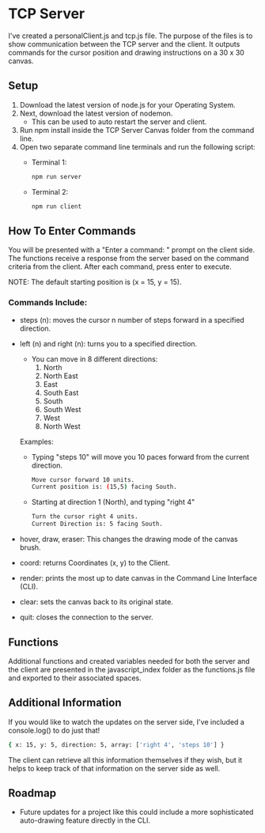 # TCP Server

I've created a personalClient.js and tcp.js file. The purpose of the files is to show communication between the TCP server and the client. It outputs commands for the cursor position and drawing instructions on a 30 x 30 canvas.

## Setup

1. Download the latest version of node.js for your Operating System.
2. Next, download the latest version of nodemon.
    * This can be used to auto restart the server and client.
3. Run npm install inside the TCP Server Canvas folder from the command line.
4. Open two separate command line terminals and run the following script:
    * Terminal 1:

      ```bash
      npm run server
      ```

    * Terminal 2:

      ```bash
      npm run client
      ```

## How To Enter Commands

You will be presented with a "Enter a command: " prompt on the client side. The functions receive a response from the server based on the command criteria from the client. After each command, press enter to execute.

NOTE: The default starting position is (x = 15, y = 15).


### Commands Include:

  * steps (n): moves the cursor n number of steps forward in a specified direction.

  * left (n) and right (n): turns you to a specified direction.
    * You can move in 8 different directions:
      1. North
      2. North East
      3. East
      4. South East
      5. South
      6. South West
      7. West
      8. North West

    Examples:

    * Typing "steps 10" will move you 10 paces forward from the current direction.

      ```bash
      Move cursor forward 10 units.
      Current position is: (15,5) facing South.
      ```

    * Starting at direction 1 (North), and typing "right 4"

      ```bash
      Turn the cursor right 4 units.
      Current Direction is: 5 facing South.
      ```

  * hover, draw, eraser: This changes the drawing mode of the canvas brush.

  * coord: returns Coordinates (x, y) to the Client.

  * render: prints the most up to date canvas in the Command Line Interface (CLI).

  * clear: sets the canvas back to its original state.

  * quit: closes the connection to the server.

## Functions

Additional functions and created variables needed for both the server and the client are presented in the javascript_index folder as the functions.js file and exported to their associated spaces.

## Additional Information

If you would like to watch the updates on the server side, I've included a console.log() to do just that!

```bash
{ x: 15, y: 5, direction: 5, array: ['right 4', 'steps 10'] }
```

The client can retrieve all this information themselves if they wish, but it helps to keep track of that information on the
server side as well.

## Roadmap

* Future updates for a project like this could include a more sophisticated auto-drawing feature directly in the CLI.
